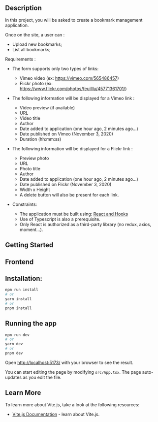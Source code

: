 ## Description

In this project, you will be asked to create a bookmark management application.

Once on the site, a user can :

- Upload new bookmarks;
- List all bookmarks;

Requirements :

- The form supports only two types of links:

  - Vimeo video (ex: https://vimeo.com/565486457)
  - Flickr photo (ex: https://www.flickr.com/photos/feuilllu/45771361701/)

- The following information will be displayed for a Vimeo link :

  - Video preview (if available)
  - URL
  - Video title
  - Author
  - Date added to application (one hour ago, 2 minutes ago...)
  - Date published on Vimeo (November 3, 2020)
  - Duration (hh:mm:ss)

- The following information will be displayed for a Flickr link :

  - Preview photo
  - URL
  - Photo title
  - Author
  - Date added to application (one hour ago, 2 minutes ago...)
  - Date published on Flickr (November 3, 2020)
  - Width x Height
  - A delete button will also be present for each link.

- Constraints:

  - The application must be built using: [React and Hooks](https://react.dev/reference/react)
  - Use of Typescript is also a prerequisite.
  - Only React is authorized as a third-party library (no redux, axios, moment...).

## Getting Started

## Frontend

## Installation:

```bash
npm run install
# or
yarn install
# or
pnpm install
```

## Running the app

```bash
npm run dev
# or
yarn dev
# or
pnpm dev
```

Open [http://localhost:5173/](http://localhost:5173/) with your browser to see the result.

You can start editing the page by modifying `src/App.tsx`. The page auto-updates as you edit the file.

## Learn More

To learn more about Vite.js, take a look at the following resources:

- [Vite.js Documentation](https://vitejs.dev/guide/) - learn about Vite.js.
